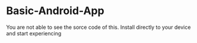 # Basic-Android-App
You are not able to see the sorce code of this.
Install directly to your device and start experiencing
